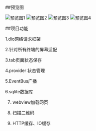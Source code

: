 ##预览图


![预览图1](https://upload-images.jianshu.io/upload_images/3384890-d5795b538851f507.jpg?imageMogr2/auto-orient/strip%7CimageView2/2/w/200)
![预览图2](https://upload-images.jianshu.io/upload_images/3384890-74cfa8a935fbf8a0.jpg?imageMogr2/auto-orient/strip%7CimageView2/2/w/200)
![预览图3](https://upload-images.jianshu.io/upload_images/3384890-735effb931be0bbc.jpg?imageMogr2/auto-orient/strip%7CimageView2/2/w/200)
![预览图4](https://upload-images.jianshu.io/upload_images/3384890-066f0d408ac9edf4.jpg?imageMogr2/auto-orient/strip%7CimageView2/2/w/200)


##项目功能

1.dio网络请求框架

2.针对所有终端的屏幕适配

3.tab页面状态保存 

4.provider 状态管理

5.EventBus广播

6.sqlite数据库   

7. webview加载网页

8. 扫描二维码

9. HTTP缓存、IO缓存
